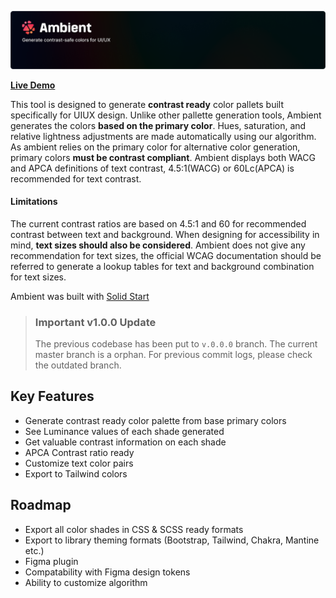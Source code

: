 ![Ambient - generate contrast safe colors for UIUX](https://github.com/kevintyj/ambient/raw/master/public/ambient.png)

**[Live Demo](https://ambient-rvx.web.app/)**

This tool is designed to generate **contrast ready** color pallets built specifically for UIUX design. Unlike other pallette generation tools, Ambient generates the colors **based on the primary color**. Hues, saturation, and relative lightness adjustments are made automatically using our algorithm. As ambient relies on the primary color for alternative color generation, primary colors **must be contrast compliant**. Ambient displays both WACG and APCA definitions of text contrast, 4.5:1(WACG) or 60Lc(APCA) is recommended for text contrast. 

#### Limitations

The current contrast ratios are based on 4.5:1 and 60 for recommended contrast between text and background. When designing for accessibility in mind,  **text sizes should also be considered**. Ambient does not give any recommendation for text sizes, the official WCAG documentation should be referred to generate a lookup tables for text and background combination for text sizes.

Ambient was built with [Solid Start](https://solidjs.com)

> ### Important v1.0.0 Update
> The previous codebase has been put to `v.0.0.0` branch. The current master branch is a orphan.
> For previous commit logs, please check the outdated branch.

## Key Features
- Generate contrast ready color palette from base primary colors
- See Luminance values of each shade generated
- Get valuable contrast information on each shade
- APCA Contrast ratio ready
- Customize text color pairs
- Export to Tailwind colors

## Roadmap
- Export all color shades in CSS & SCSS ready formats
- Export to library theming formats (Bootstrap, Tailwind, Chakra, Mantine etc.) 
- Figma plugin
- Compatability with Figma design tokens
- Ability to customize algorithm
